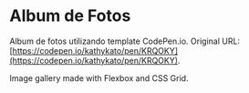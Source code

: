 # Album de Fotos

Album de fotos utilizando template CodePen.io. Original URL: [https://codepen.io/kathykato/pen/KRQOKY](https://codepen.io/kathykato/pen/KRQOKY).

Image gallery made with Flexbox and CSS Grid.
